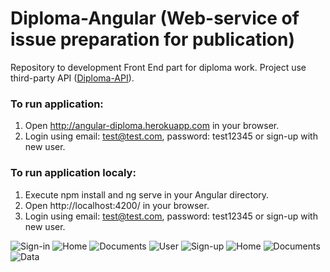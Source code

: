 # Diploma-Angular (Web-service of issue preparation for publication)
Repository to development Front End part for diploma work.
Project use third-party API ([Diploma-API](https://github.com/OlehTymoshenko/Diploma-API)).
### To run application:
1. Open http://angular-diploma.herokuapp.com in your browser.
2. Login using email: test@test.com, password: test12345 or sign-up with new user.
### To run application localy:
1. Execute npm install and ng serve in your Angular directory.
2. Open http://localhost:4200/ in your browser.
3. Login using email: test@test.com, password: test12345 or sign-up with new user.

![Sign-in](/src/assets/preview_project/screenshot_phone_1.png) ![Home](/src/assets/preview_project/screenshot_phone_2.png) ![Documents](/src/assets/preview_project/screenshot_phone_4.png) ![User](/src/assets/preview_project/screenshot_phone_5.png)
![Sign-up](/src/assets/preview_project/screenshot_browser_2.png)
![Home](/src/assets/preview_project/screenshot_browser_3.png)
![Documents](/src/assets/preview_project/screenshot_browser_4.png)
![Data](/src/assets/preview_project/screenshot_browser_5.png)
